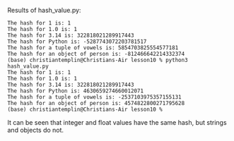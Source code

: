 Results of hash_value.py:
```
The hash for 1 is: 1
The hash for 1.0 is: 1
The hash for 3.14 is: 322818021289917443
The hash for Python is: -5287743072203781517
The hash for a tuple of vowels is: 5854703825554577181
The hash for an object of person is: -812466642214332374
(base) christiantemplin@Christians-Air lesson10 % python3 hash_value.py
The hash for 1 is: 1
The hash for 1.0 is: 1
The hash for 3.14 is: 322818021289917443
The hash for Python is: 4630659274660012071
The hash for a tuple of vowels is: -2537103975357155131
The hash for an object of person is: 4574822800271795628
(base) christiantemplin@Christians-Air lesson10 % 
```
It can be seen that integer and float values have the same hash, but strings and objects do not.
